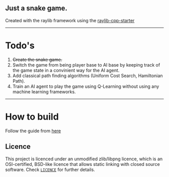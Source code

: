 ## Just a snake game.

Created with the raylib framework using the [raylib-cpp-starter](https://github.com/CapsCollective/raylib-cpp-starter/)

---

# Todo's

1. ~~Create the snake game.~~
2. Switch the game from being player base to AI base by keeping track of the game state in a convinient way for the AI agent.
3. Add classical path finding algorithms (Uniform Cost Search, Hamiltonian Path).
4. Train an AI agent to play the game using Q-Learning without using any machine learning frameworks.

---

# How to build

Follow the guide from [here](https://github.com/CapsCollective/raylib-cpp-starter/)


## Licence

This project is licenced under an unmodified zlib/libpng licence, which is an OSI-certified, BSD-like licence that allows static linking with closed source software. Check [`LICENCE`](LICENCE) for further details.
